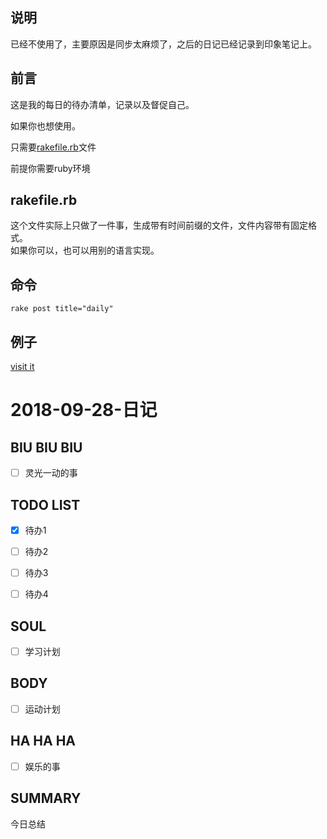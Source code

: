 ## 说明
已经不使用了，主要原因是同步太麻烦了，之后的日记已经记录到印象笔记上。  

## 前言
这是我的每日的待办清单，记录以及督促自己。  

如果你也想使用。    

只需要[rakefile.rb](https://github.com/tea9/daily_report/blob/master/rakefile.rb)文件   

前提你需要ruby环境  

## rakefile.rb

这个文件实际上只做了一件事，生成带有时间前缀的文件，文件内容带有固定格式。  
如果你可以，也可以用别的语言实现。  

## 命令

	rake post title="daily"

## 例子

[visit it](https://github.com/tea9/daily_report/blob/master/test.md)  


# 2018-09-28-日记
## BIU BIU BIU
- [ ] 灵光一动的事
 
## TODO LIST
- [x] 待办1
- [ ] 待办2
- [ ] 待办3
- [ ] 待办4
 
 
## SOUL
- [ ] 学习计划
 
## BODY
- [ ] 运动计划
 
## HA HA HA
- [ ] 娱乐的事
 
## SUMMARY
今日总结 

